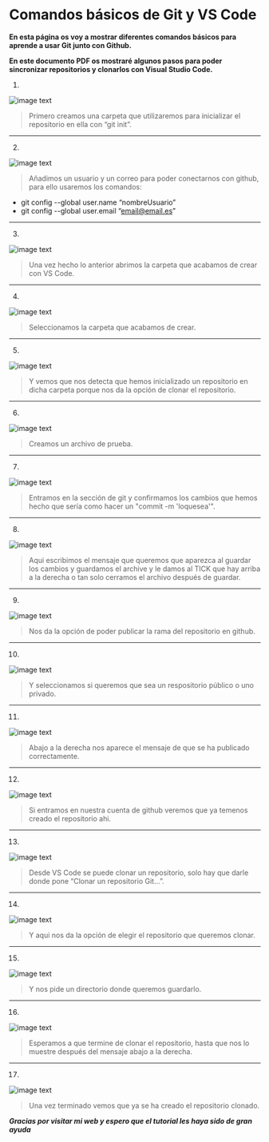 # Comandos básicos de Git y VS Code

**En esta página os voy a mostrar diferentes comandos básicos para aprende a usar Git junto con Github.**

**En este documento PDF os mostraré algunos pasos para poder sincronizar repositorios y clonarlos con Visual Studio Code.**

1.

![image text](https://github.com/suli-10/suli-10.github.io/blob/main/imagenes/Captura%20de%20pantalla%20de%202022-09-21%2009-08-36.png)

>Primero creamos una carpeta que utilizaremos para inicializar el repositorio en ella con “git init”.

***

2.

![image text](https://github.com/suli-10/suli-10.github.io/blob/main/imagenes/Captura%20de%20pantalla%20de%202022-09-21%2009-19-44.png)

>Añadimos un usuario y un correo para poder conectarnos con github, para ello usaremos los comandos:
- git config --global user.name “nombreUsuario”
- git config --global user.email “email@email.es”

***

3.

![image text](https://github.com/suli-10/suli-10.github.io/blob/main/imagenes/Captura%20de%20pantalla%20de%202022-09-21%2009-20-16.png)

>Una vez hecho lo anterior abrimos la carpeta que acabamos de crear con VS Code.

***

4.

![image text](https://github.com/suli-10/suli-10.github.io/blob/main/imagenes/Captura%20de%20pantalla%20de%202022-09-21%2009-20-26.png)

>Seleccionamos la carpeta que acabamos de crear.

***

5.

![image text](https://github.com/suli-10/suli-10.github.io/blob/main/imagenes/Captura%20de%20pantalla%20de%202022-09-21%2009-20-41.png)

>Y vemos que nos detecta que hemos inicializado un repositorio en dicha carpeta porque nos da la opción de clonar el repositorio.

***

6.

![image text](https://github.com/suli-10/suli-10.github.io/blob/main/imagenes/Captura%20de%20pantalla%20de%202022-09-21%2009-21-11.png)

>Creamos un archivo de prueba.

***

7.

![image text](https://github.com/suli-10/suli-10.github.io/blob/main/imagenes/Captura%20de%20pantalla%20de%202022-09-21%2009-22-52.png)

>Entramos en la sección de git y confirmamos los cambios que hemos hecho que sería como hacer un "commit -m 'loquesea'".

***

8.

![image text](https://github.com/suli-10/suli-10.github.io/blob/main/imagenes/Captura%20de%20pantalla%20de%202022-09-21%2009-23-15.png)

>Aqui escribimos el mensaje que queremos que aparezca al guardar los cambios y guardamos el archive y le damos al TICK que hay arriba a la derecha o tan solo cerramos el archivo después de guardar.

***

9.

![image text](https://github.com/suli-10/suli-10.github.io/blob/main/imagenes/Captura%20de%20pantalla%20de%202022-09-21%2009-24-35.png)

>Nos da la opción de poder publicar la rama del repositorio en github.

***

10.

![image text](https://github.com/suli-10/suli-10.github.io/blob/main/imagenes/Captura%20de%20pantalla%20de%202022-09-21%2009-24-51.png)

>Y seleccionamos si queremos que sea un respositorio público o uno privado.

***

11.

![image text](https://github.com/suli-10/suli-10.github.io/blob/main/imagenes/Captura%20de%20pantalla%20de%202022-09-21%2009-25-18.png)

>Abajo a la derecha nos aparece el mensaje de que se ha publicado correctamente.

***

12.

![image text](https://github.com/suli-10/suli-10.github.io/blob/main/imagenes/Captura%20de%20pantalla%20de%202022-09-21%2009-25-30.png)

>Si entramos en nuestra cuenta de github veremos que ya temenos creado el repositorio ahi.

***

13.

![image text](https://github.com/suli-10/suli-10.github.io/blob/main/imagenes/Captura%20de%20pantalla%20de%202022-09-21%2009-25-31.png)

>Desde VS Code se puede clonar un repositorio, solo hay que darle donde pone “Clonar un repositorio Git…”.

***

14.

![image text](https://github.com/suli-10/suli-10.github.io/blob/main/imagenes/Captura%20de%20pantalla%20de%202022-09-21%2009-25-32.png)

>Y aqui nos da la opción de elegir el repositorio que queremos clonar.

***

15.

![image text](https://github.com/suli-10/suli-10.github.io/blob/main/imagenes/Captura%20de%20pantalla%20de%202022-09-21%2009-25-33.png)

>Y nos pide un directorio donde queremos guardarlo.

***

16.

![image text](https://github.com/suli-10/suli-10.github.io/blob/main/imagenes/Captura%20de%20pantalla%20de%202022-09-21%2009-25-34.png)

>Esperamos a que termine de clonar el repositorio, hasta que nos lo muestre después del mensaje abajo a la derecha.

***

17.

![image text](https://github.com/suli-10/suli-10.github.io/blob/main/imagenes/Captura%20de%20pantalla%20de%202022-09-21%2009-25-35.png)

>Una vez terminado vemos que ya se ha creado el repositorio clonado.



***Gracias por visitar mi web y espero que el tutorial les haya sido de gran ayuda***
